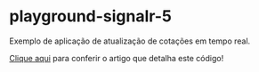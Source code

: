 # playground-signalr-5
Exemplo de aplicação de atualização de cotações em tempo real.

[Clique aqui](https://dev.to/wsantosdev/playground-asp-net-5-signalr-2o83) para conferir o artigo que detalha este código!
